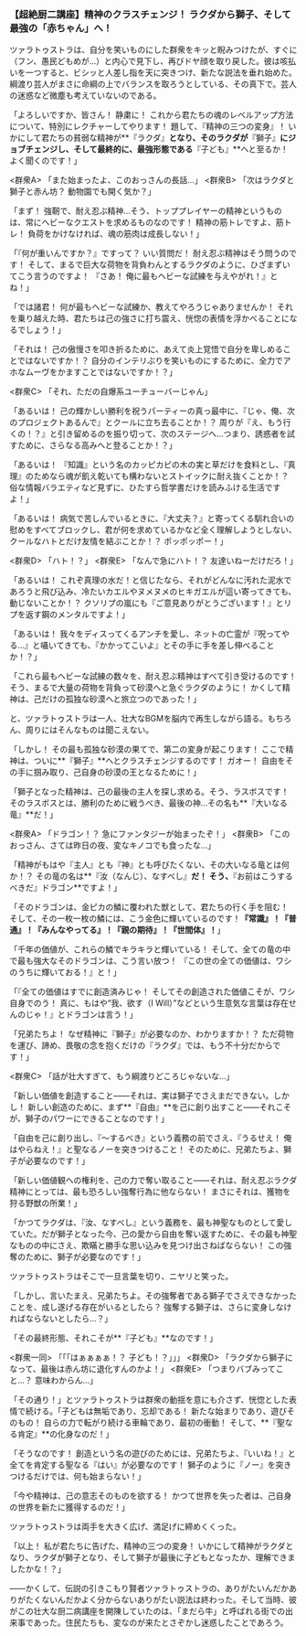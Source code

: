 
### **【超絶厨二講座】精神のクラスチェンジ！ ラクダから獅子、そして最強の「赤ちゃん」へ！**

ツァラトゥストラは、自分を笑いものにした群衆をキッと睨みつけたが、すぐに（フン、愚民どもめが…）と内心で見下し、再びドヤ顔を取り戻した。彼は咳払いを一つすると、ビシッと人差し指を天に突きつけ、新たな説法を垂れ始めた。綱渡り芸人がまさに命綱の上でバランスを取ろうとしている、その真下で。芸人の迷惑など微塵も考えていないのである。

「よろしいですか、皆さん！ 静粛に！ これから君たちの魂のレベルアップ方法について、特別にレクチャーしてやります！ 題して、『精神の三つの変身』！ いかにして君たちの貧弱な精神が**『ラクダ』**となり、そのラクダが**『獅子』**にジョブチェンジし、そして最終的に、最強形態である**『子ども』**へと至るか！ よく聞くのです！」

<群衆A> 「また始まったよ、このおっさんの長話…」
<群衆B> 「次はラクダと獅子と赤ん坊？ 動物園でも開く気か？」

「まず！ 強靭で、耐え忍ぶ精神…そう、トッププレイヤーの精神というものは、常にヘビーなクエストを求めるものなのです！ 精神の筋トレですよ、筋トレ！ 負荷をかけなければ、魂の筋肉は成長しない！」

「『何が重いんですか？』ですって？ いい質問だ！ 耐え忍ぶ精神はそう問うのです！ そして、まるで巨大な荷物を背負わんとするラクダのように、ひざまずいてこう言うのですよ！ 『さあ！ 俺に最もヘビーな試練を与えやがれ！』とね！」

「では諸君！ 何が最もヘビーな試練か、教えてやろうじゃありませんか！ それを乗り越えた時、君たちは己の強さに打ち震え、恍惚の表情を浮かべることになるでしょう！」

「それは！ 己の傲慢さを叩き折るために、あえて炎上覚悟で自分を卑しめることではないですか！？ 自分のインテリぶりを笑いものにするために、全力でアホなムーヴをかますことではないですか！？」

<群衆C> 「それ、ただの自爆系ユーチューバーじゃん」

「あるいは！ 己の輝かしい勝利を祝うパーティーの真っ最中に、『じゃ、俺、次のプロジェクトあるんで』とクールに立ち去ることか！？ 周りが『え、もう行くの！？』と引き留めるのを振り切って、次のステージへ…つまり、誘惑者を試すために、さらなる高みへと登ることか！？」

「あるいは！ 『知識』という名のカッピカピの木の実と草だけを食料とし、『真理』のためなら魂が飢え乾いても構わないとストイックに耐え抜くことか！？ 俗な情報バラエティなど見ずに、ひたすら哲学書だけを読みふける生活ですよ！」

「あるいは！ 病気で苦しんでいるときに、『大丈夫？』と寄ってくる馴れ合いの慰めをすべてブロックし、君が何を求めているかなど全く理解しようとしない、クールなハトとだけ友情を結ぶことか！？ ポッポッポー！」

<群衆D> 「ハト！？」
<群衆E> 「なんで急にハト！？ 友達いねーだけだろ！」

「あるいは！ これぞ真理の水だ！と信じたなら、それがどんなに汚れた泥水であろうと飛び込み、冷たいカエルやヌメヌメのヒキガエルが這い寄ってきても、動じないことか！？ クソリプの嵐にも『ご意見ありがとうございます！』とリプを返す鋼のメンタルですよ！」

「あるいは！ 我々をディスってくるアンチを愛し、ネットの亡霊が『呪ってやる…』と囁いてきても、『かかってこいよ』とその手に手を差し伸べることか！？」

「これら最もヘビーな試練の数々を、耐え忍ぶ精神はすべて引き受けるのです！ そう、まるで大量の荷物を背負って砂漠へと急ぐラクダのように！ かくして精神は、己だけの孤独な砂漠へと旅立つのであった！」

と、ツァラトゥストラは一人、壮大なBGMを脳内で再生しながら語る。もちろん、周りにはそんなものは聞こえない。

「しかし！ その最も孤独な砂漠の果てで、第二の変身が起こります！ ここで精神は、ついに**『獅子』**へとクラスチェンジするのです！ ガオー！ 自由をその手に掴み取り、己自身の砂漠の王となるために！」

「獅子となった精神は、己の最後の主人を探し求める。そう、ラスボスです！ そのラスボスとは、勝利のために戦うべき、最後の神…その名も**『大いなる竜』**だ！」

<群衆A> 「ドラゴン！？ 急にファンタジーが始まったぞ！」
<群衆B> 「このおっさん、さては昨日の夜、変なキノコでも食ったな…」

「精神がもはや『主人』とも『神』とも呼びたくない、その大いなる竜とは何か！？ その竜の名は**『汝（なんじ）、なすべし』**だ！ そう、**『お前はこうするべきだ』ドラゴン**ですよ！」

「そのドラゴンは、金ピカの鱗に覆われた獣として、君たちの行く手を阻む！ そして、その一枚一枚の鱗には、こう金色に輝いているのです！**『常識』！『普通』！『みんなやってる』！『親の期待』！『世間体』！**」

「千年の価値が、これらの鱗でキラキラと輝いている！ そして、全ての竜の中で最も強大なそのドラゴンは、こう言い放つ！ 『この世の全ての価値は、ワシのうちに輝いておる！』と！」

「『全ての価値はすでに創造済みじゃ！ そしてその創造された価値こそが、ワシ自身でのう！ 真に、もはや“我、欲す（I Will）”などという生意気な言葉は存在せんのじゃ！』とドラゴンは言う！」

「兄弟たちよ！ なぜ精神に『獅子』が必要なのか、わかりますか！？ ただ荷物を運び、諦め、畏敬の念を抱くだけの『ラクダ』では、もう不十分だからです！」

<群衆C> 「話が壮大すぎて、もう綱渡りどころじゃないな…」

「新しい価値を創造すること――それは、実は獅子でさえまだできない。しかし！ 新しい創造のために、まず**『自由』**を己に創り出すこと――それこそが、獅子のパワーにできることなのです！」

「自由を己に創り出し、『～するべき』という義務の前でさえ、『うるせえ！ 俺はやらねえ！』と聖なるノーを突きつけること！ そのために、兄弟たちよ、獅子が必要なのです！」

「新しい価値観への権利を、己の力で奪い取ること――それは、耐え忍ぶラクダ精神にとっては、最も恐ろしい強奪行為に他ならない！ まさにそれは、獲物を狩る野獣の所業！」

「かつてラクダは、『汝、なすべし』という義務を、最も神聖なものとして愛していた。だが獅子となった今、己の愛から自由を奪い返すために、その最も神聖なものの中にさえ、欺瞞と勝手な思い込みを見つけ出さねばならない！ この強奪のために、獅子が必要なのです！」

ツァラトゥストラはそこで一旦言葉を切り、ニヤリと笑った。

「しかし、言いたまえ、兄弟たちよ。その強奪者である獅子でさえできなかったことを、成し遂げる存在がいるとしたら？ 強奪する獅子は、さらに変身しなければならないとしたら…？」

「その最終形態、それこそが**『子ども』**なのです！」

<群衆一同> 「「「はぁぁぁぁ！？ 子ども！？」」」
<群衆D> 「ラクダから獅子になって、最後は赤ん坊に退化すんのかよ！」
<群衆E> 「つまりバブみってこと…？ 意味わからん…」

「その通り！」とツァラトゥストラは群衆の動揺を意にも介さず、恍惚とした表情で続ける。「子どもは無垢であり、忘却である！ 新たな始まりであり、遊びそのもの！ 自らの力で転がり続ける車輪であり、最初の衝動！ そして、**『聖なる肯定』**の化身なのだ！」

「そうなのです！ 創造という名の遊びのためには、兄弟たちよ、『いいね！』と全てを肯定する聖なる『はい』が必要なのです！ 獅子のように『ノー』を突きつけるだけでは、何も始まらない！」

「今や精神は、己の意志そのものを欲する！ かつて世界を失った者は、己自身の世界を新たに獲得するのだ！」

ツァラトゥストラは両手を大きく広げ、満足げに締めくくった。

「以上！ 私が君たちに告げた、精神の三つの変身！ いかにして精神がラクダとなり、ラクダが獅子となり、そして獅子が最後に子どもとなったか、理解できましたかな！？」

――かくして、伝説の引きこもり賢者ツァラトゥストラの、ありがたいんだかありがたくないんだかよく分からないありがたい説法は終わった。そして当時、彼がこの壮大な厨二病講座を開陳していたのは、「まだら牛」と呼ばれる街での出来事であった。住民たちも、変なのが来たとさぞかし迷惑したことであろう。
